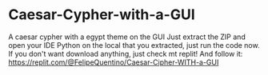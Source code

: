 # Caesar-Cypher-with-a-GUI
A caesar cypher with a egypt theme on the GUI
Just extract the ZIP and open your IDE Python on the local that you extracted, just run the code now.
If you don't want download anything, just check mt replit! And follow it: https://replit.com/@FelipeQuentino/Caesar-Cipher-WITH-a-GUI
